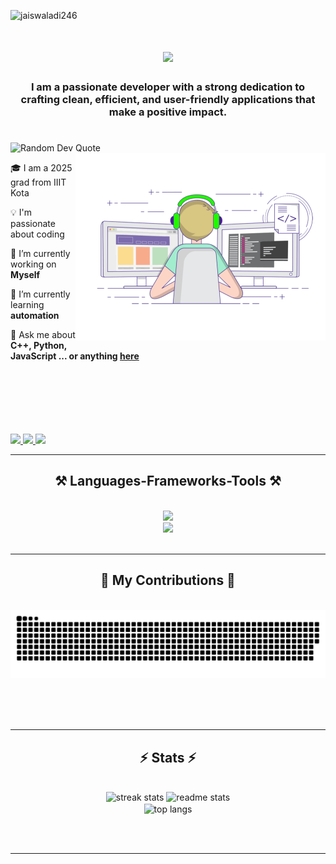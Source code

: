 <p align="left"> <img src="https://komarev.com/ghpvc/?username=abhay-59&label=Profile%20views&color=0e75b6&style=flat" alt="jaiswaladi246" /> </p>

<h1 align="center">
    <img src="https://readme-typing-svg.herokuapp.com/?font=Righteous&size=35&center=true&vCenter=true&width=500&height=70&duration=4000&lines=Hi+There!+👋;+I'm+Abhay+Singh!;" />
</h1>

<h3 align="center">I am a passionate developer with a strong dedication to crafting clean, efficient, and user-friendly applications that make a positive impact.</h3>
<br>
<img src="https://quotes-github-readme.vercel.app/api?type=horizontal&theme=tokyonight" alt="Random Dev Quote" align="middle">
<br/>
<img align="right" alt="Coding" height="300" src="https://raw.githubusercontent.com/devSouvik/devSouvik/master/gif3.gif">
<div align="left">

  🎓 I am a 2025 grad from IIIT Kota

  💡 I'm passionate about coding
 
 🔭 I’m currently working on **Myself**
 
 🌱 I’m currently learning **automation**

💬 Ask me about **C++, Python, JavaScript ... or anything [here](https://abhay-59.github.io/portfolio/)**

<br>
<br>
<br>


  
 </div>

<br>
<br>
<br>
 

<div align="left"> 
  
  <a href="mailto:2021kuec2059@iiitkota.ac.in">
    <img src="https://img.shields.io/badge/Gmail-333333?style=for-the-badge&logo=gmail&logoColor=red" />
  </a>
  <a href="https://www.linkedin.com/in/abhay-singh-2-0-5-9-/" target="_blank">
    <img src="https://img.shields.io/badge/LinkedIn-0077B5?style=for-the-badge&logo=linkedin&logoColor=white" target="_blank" />
  </a>
  <a href="https://abhay-59.github.io/portfolio/" target="_blank">
     <img src="https://img.shields.io/badge/Portfolio-FF5722?style=for-the-badge&logo=todoist&logoColor=white" target="_blank" /> <!-- sqlite, safari, google-chrome are other good icon options -->
  </a>
</div>
<hr/>
 
 
<h2 align="center">⚒️ Languages-Frameworks-Tools ⚒️</h2>
<br/>
<div align="center">
    <img src="https://skillicons.dev/icons?i=html,css,javascript,react" />
    <br>
    <img src="https://skillicons.dev/icons?i=cpp,python,mysql,github" /><br>
</div>

<br/>
<hr/>

<div align="center">
  <h2>🐍 My Contributions 🐍</h2>
  <br>
  <img alt="snake eating my contributions" src="https://github.com/abhay-59/abhay-59/blob/main/github-user-contribution.svg" />
  
  <br/><br/><br/>
</div>

<hr/>

<h2 align="center">⚡ Stats ⚡</h2>
<br>
<div align=center>
  <img width=390 src="https://github-readme-streak-stats-salesp07.vercel.app/?user=abhay-59&count_private=true&theme=react&border_radius=10" alt="streak stats"/>
  <img width=390 src="https://github-readme-stats-salesp07.vercel.app/api?username=abhay-59&count_private=true&show_icons=true&theme=react&rank_icon=github&border_radius=10" alt="readme stats" />
  <br/>
  <img width=325 align="center" src="https://github-readme-stats-salesp07.vercel.app/api/top-langs/?username=abhay-59&hide=HTML&langs_count=8&layout=compact&theme=react&border_radius=10&size_weight=0.5&count_weight=0.5&exclude_repo=github-readme-stats" alt="top langs" />
</div>

<br/><br/>

<hr/>

<br/>



<br/>
